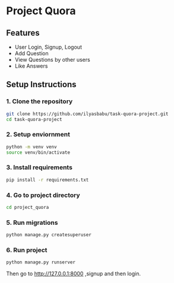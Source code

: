 # Project Quora

## Features

 - User Login, Signup, Logout
 - Add Question
 - View Questions by other users
 - Like Answers
 

## Setup Instructions

### 1. Clone the repository
```bash
git clone https://github.com/ilyasbabu/task-quora-project.git
cd task-quora-project
```

### 2. Setup enviornment
```bash
python -m venv venv
source venv/bin/activate
```

### 3. Install requirements
```bash
pip install -r requirements.txt
```

### 4. Go to project directory
```bash
cd project_quora
```

### 5. Run migrations
```bash
python manage.py createsuperuser
```

### 6. Run project
```bash
python manage.py runserver
```
Then go to http://127.0.0.1:8000 ,signup and then login.